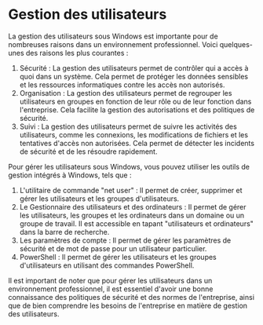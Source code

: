 # Gestion des utilisateurs

La gestion des utilisateurs sous Windows est importante pour de nombreuses raisons dans un environnement professionnel. Voici quelques-unes des raisons les plus courantes :

1. Sécurité : La gestion des utilisateurs permet de contrôler qui a accès à quoi dans un système. Cela permet de protéger les données sensibles et les ressources informatiques contre les accès non autorisés.
2. Organisation : La gestion des utilisateurs permet de regrouper les utilisateurs en groupes en fonction de leur rôle ou de leur fonction dans l'entreprise. Cela facilite la gestion des autorisations et des politiques de sécurité.
3. Suivi : La gestion des utilisateurs permet de suivre les activités des utilisateurs, comme les connexions, les modifications de fichiers et les tentatives d'accès non autorisées. Cela permet de détecter les incidents de sécurité et de les résoudre rapidement.

Pour gérer les utilisateurs sous Windows, vous pouvez utiliser les outils de gestion intégrés à Windows, tels que :

1. L'utilitaire de commande "net user" : Il permet de créer, supprimer et gérer les utilisateurs et les groupes d'utilisateurs.
2. Le Gestionnaire des utilisateurs et des ordinateurs : Il permet de gérer les utilisateurs, les groupes et les ordinateurs dans un domaine ou un groupe de travail. Il est accessible en tapant "utilisateurs et ordinateurs" dans la barre de recherche.
3. Les paramètres de compte : Il permet de gérer les paramètres de sécurité et de mot de passe pour un utilisateur particulier.
4. PowerShell : Il permet de gérer les utilisateurs et les groupes d'utilisateurs en utilisant des commandes PowerShell.

Il est important de noter que pour gérer les utilisateurs dans un environnement professionnel, il est essentiel d'avoir une bonne connaissance des politiques de sécurité et des normes de l'entreprise, ainsi que de bien comprendre les besoins de l'entreprise en matière de gestion des utilisateurs.
